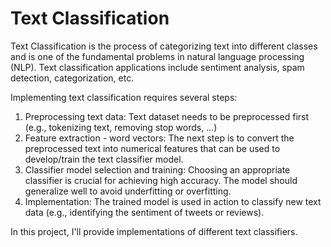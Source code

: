 # Text Classification
Text Classification is the process of categorizing text into different classes and is one of the fundamental problems in natural language processing (NLP). Text classification applications include sentiment analysis, spam detection, categorization, etc.

Implementing text classification requires several steps:
1) Preprocessing text data: Text dataset needs to be preprocessed first (e.g., tokenizing text, removing stop words, ...)
2) Feature extraction - word vectors: The next step is to convert the preprocessed text into numerical features that can be used to develop/train the text classifier model.
3) Classifier model selection and training: Choosing an appropriate classifier is crucial for achieving high accuracy. The model should generalize well to avoid underfitting or overfitting.
4) Implementation: The trained model is used in action to classify new text data (e.g., identifying the sentiment of tweets or reviews).

In this project, I'll provide implementations of different text classifiers.
